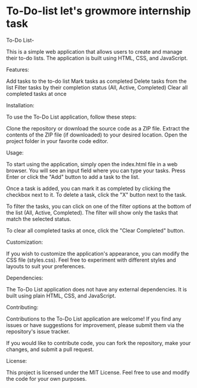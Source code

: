 # To-Do-list let's growmore internship task

To-Do List-

This is a simple web application that allows users to create and manage their to-do lists. The application is built using HTML, CSS, and JavaScript.

Features:

Add tasks to the to-do list
Mark tasks as completed
Delete tasks from the list
Filter tasks by their completion status (All, Active, Completed)
Clear all completed tasks at once

Installation:

To use the To-Do List application, follow these steps:

Clone the repository or download the source code as a ZIP file.
Extract the contents of the ZIP file (if downloaded) to your desired location.
Open the project folder in your favorite code editor.

Usage:

To start using the application, simply open the index.html file in a web browser. You will see an input field where you can type your tasks. Press Enter or click the "Add" button to add a task to the list.

Once a task is added, you can mark it as completed by clicking the checkbox next to it. To delete a task, click the "X" button next to the task.

To filter the tasks, you can click on one of the filter options at the bottom of the list (All, Active, Completed). The filter will show only the tasks that match the selected status.

To clear all completed tasks at once, click the "Clear Completed" button.

Customization:

If you wish to customize the application's appearance, you can modify the CSS file (styles.css). Feel free to experiment with different styles and layouts to suit your preferences.

Dependencies:

The To-Do List application does not have any external dependencies. It is built using plain HTML, CSS, and JavaScript.

Contributing:

Contributions to the To-Do List application are welcome! If you find any issues or have suggestions for improvement, please submit them via the repository's issue tracker.

If you would like to contribute code, you can fork the repository, make your changes, and submit a pull request.

License:

This project is licensed under the MIT License. Feel free to use and modify the code for your own purposes.
